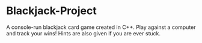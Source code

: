 # Blackjack-Project
A console-run blackjack card game created in C++. 
Play against a computer and track your wins!
Hints are also given if you are ever stuck.
